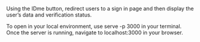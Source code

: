 Using the IDme button, redirect users to a sign in page and then display the user’s data and verification status. 

To open in your local environment, use serve -p 3000 in your terminal. Once
the server is running, navigate to localhost:3000 in your browser.

